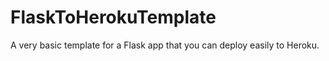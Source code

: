 # FlaskToHerokuTemplate
A very basic template for a Flask app that you can deploy easily to Heroku.
